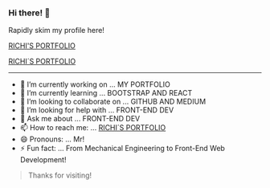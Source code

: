 ### Hi there! 👋

Rapidly skim my profile here!

<a href="https://richiprogrammer.github.io/richi-portfolio/" target="_blank">RICHI'S PORTFOLIO</a>

[RICHI´S PORTFOLIO](https://richiprogrammer.github.io/richi-portfolio/ "Visit Richi's Portfolio!")

_____

- 🔭 I’m currently working on ... MY PORTFOLIO
- 🌱 I’m currently learning ... BOOTSTRAP AND REACT
- 👯 I’m looking to collaborate on ... GITHUB AND MEDIUM
- 🤔 I’m looking for help with ... FRONT-END DEV
- 💬 Ask me about ... FRONT-END DEV
- 📫 How to reach me: ... [RICHI´S PORTFOLIO](https://richiprogrammer.github.io/richi-portfolio/ "Visit Richi's Portfolio!")
- 😄 Pronouns: ... Mr!
- ⚡ Fun fact:  ... From Mechanical Engineering to Front-End Web Development!


> Thanks for visiting!

